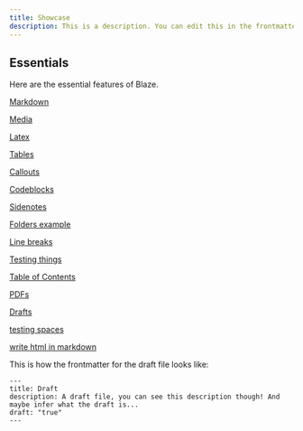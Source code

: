 ```yaml
---
title: Showcase
description: This is a description. You can edit this in the frontmatter!
---
```


## Essentials

Here are the essential features of Blaze.

[Markdown](features/markdown.md)

[Media](features/media.md)

[Latex](features/latex.md)

[Tables](features/tables.md)

[Callouts](features/callouts.md)

[Codeblocks](features/codeblocks.md)

[Sidenotes](features/sidenotes.md)

[Folders example](features/subfolder/subsubfolder/subsubfile.md)

[Line breaks](features/linebreaks.md)

[Testing things](features/testing.md)

[Table of Contents](features/tableofcontents.md)

[PDFs](features/pdf.md)

[Drafts](features/draft.md)

[testing spaces](features/title%20space.md)

[write html in markdown](features/htmlinmarkdown.md)

This is how the frontmatter for the draft file looks like:

```
---
title: Draft
description: A draft file, you can see this description though! And maybe infer what the draft is... 
draft: "true"
---

```
